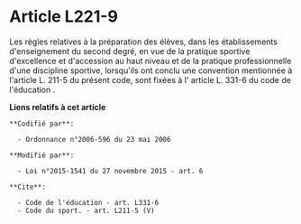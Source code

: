 # Article L221-9

Les règles relatives à la préparation des élèves, dans les établissements d'enseignement du second degré, en vue de la
pratique sportive d'excellence et d'accession au haut niveau et de la pratique professionnelle d'une discipline sportive,
lorsqu'ils ont conclu une convention mentionnée à l'article L. 211-5 du présent code, sont fixées à l'
article L. 331-6 du code de l'éducation
.

**Liens relatifs à cet article**

	**Codifié par**:

	  - Ordonnance n°2006-596 du 23 mai 2006

	**Modifié par**:

	  - Loi n°2015-1541 du 27 novembre 2015 - art. 6

	**Cite**:

	  - Code de l'éducation - art. L331-6
	  - Code du sport. - art. L211-5 (V)
